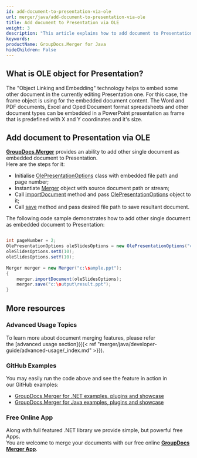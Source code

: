 ```yaml
---
id: add-document-to-presentation-via-ole
url: merger/java/add-document-to-presentation-via-ole
title: Add document to Presentation via OLE
weight: 3
description: "This article explains how to add document to Presentation via OLE with GroupDocs.Merger within your Java applications."
keywords: 
productName: GroupDocs.Merger for Java
hideChildren: False
---
```

## What is OLE object for Presentation?

The "Object Linking and Embedding" technology helps to embed some other document in the currently editing Presentation one. For this case, the frame object is using for the embedded document content. The Word and PDF documents, Excel and Oped Document format spreadsheets and other document types can be embedded in a PowerPoint presentation as frame that is predefined with X and Y coordinates and it's size.

## Add document to Presentation via OLE

**[GroupDocs.Merger](https://products.groupdocs.com/merger/java)** provides an ability to add other single document as embedded document to Presentation.   
Here are the steps for it:

*   Initialise [OlePresentationOptions](https://apireference.groupdocs.com/merger/java/com.groupdocs.merger.domain.options/OlePresentationOptions) class with embedded file path and page number;
*   Instantiate [Merger](https://apireference.groupdocs.com/merger/java/com.groupdocs.merger/Merger) object with source document path or stream;
*   Call [importDocument](https://apireference.groupdocs.com/merger/java/com.groupdocs.merger/Merger#importDocument(com.groupdocs.merger.domain.options.interfaces.IImportDocumentOptions)) method and pass [OlePresentationOptions](https://apireference.groupdocs.com/merger/java/com.groupdocs.merger.domain.options/OlePresentationOptions) object to it;
*   Call [save](https://apireference.groupdocs.com/merger/java/com.groupdocs.merger/Merger#save(java.lang.String)) method and pass desired file path to save resultant document.

The following code sample demonstrates how to add other single document as embedded document to Presentation:

```java

int pageNumber = 2;
OlePresentationOptions oleSlidesOptions = new OlePresentationOptions("c:\embedded.pdf", pageNumber);
oleSlidesOptions.setX(10);
oleSlidesOptions.setY(10);
 
Merger merger = new Merger("c:\sample.ppt");
{
    merger.importDocument(oleSlidesOptions);
    merger.save("c:\output\result.ppt");
}

```

## More resources
### Advanced Usage Topics 
To learn more about document merging features, please refer the [advanced usage section]({{< ref "merger/java/developer-guide/advanced-usage/_index.md" >}}).

### GitHub Examples 
You may easily run the code above and see the feature in action in our GitHub examples:
*   [GroupDocs.Merger for .NET examples, plugins and showcase](https://github.com/groupdocs-merger/GroupDocs.Merger-for-.NET)    
*   [GroupDocs.Merger for Java examples, plugins and showcase](https://github.com/groupdocs-merger/GroupDocs.Merger-for-Java)    

### Free Online App

Along with full featured .NET library we provide simple, but powerful free Apps.  
You are welcome to merge your documents with our free online **[GroupDocs Merger App](https://products.groupdocs.app/merger)**.
